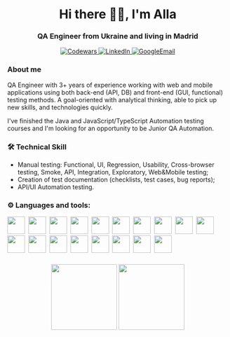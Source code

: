 <div id ='header' align='center'>
<h1>Hi there 👋🏻, I'm Alla</h1>
<h3>QA Engineer from Ukraine and living in Madrid</h3>
</div>
<div id='social' align='center'>
<a href='https://www.codewars.com/users/Fistawka'>
    <img src= 'https://img.shields.io/badge/Codewars-B1361E?style=for-the-badge&logo=Codewars&logoColor=white' alt='Codewars'/>
</a>
<a href='https://www.linkedin.com/in/alla-varavina/'>
    <img src= 'https://img.shields.io/badge/LinkedIn-0077B5?style=for-the-badge&logo=linkedin&logoColor=white' alt='LinkedIn'/>
</a>
<a href='mailto:varavina1985@gmail.com'>
    <img src= 'https://img.shields.io/badge/Gmail-D14836?style=for-the-badge&logo=gmail&logoColor=white' alt='GoogleEmail'/>
</a>
</div>

### About me
QA Engineer with 3+ years of experience working with web and mobile applications using both back-end (API, DB) and front-end (GUI, functional) testing methods.
A goal-oriented with analytical thinking, able to pick up new skills, and technologies quickly. 

I've finished the Java and JavaScript/TypeScript Automation testing courses and I'm looking for an opportunity to be Junior QA Automation.

### 🛠️ Technical Skill
- Manual testing: Functional, UI, Regression, Usability, Cross-browser testing, Smoke, API, Integration, Exploratory, Web&Mobile testing;
- Creation of test documentation (checklists, test cases, bug reports);
- API/UI Automation testing.

### ⚙️ Languages and tools:
<div>
<img src="https://cdn.jsdelivr.net/gh/devicons/devicon@latest/icons/java/java-original-wordmark.svg"  width='40', height='40' />&nbsp;
<img src="https://cdn.jsdelivr.net/gh/devicons/devicon@latest/icons/javascript/javascript-original.svg"  width='40', height='40' />&nbsp;
<img src="https://cdn.jsdelivr.net/gh/devicons/devicon@latest/icons/typescript/typescript-original.svg"  width='40', height='40' />&nbsp;
<img src="https://cdn.jsdelivr.net/gh/devicons/devicon@latest/icons/jira/jira-original-wordmark.svg" width='40', height='40'/>&nbsp;
<img src="https://cdn.jsdelivr.net/gh/devicons/devicon@latest/icons/confluence/confluence-original-wordmark.svg"  width='40', height='40' />&nbsp;
<img src="https://cdn.jsdelivr.net/gh/devicons/devicon@latest/icons/postman/postman-original.svg" width='40', height='40' />&nbsp;
<img src="https://cdn.jsdelivr.net/gh/devicons/devicon@latest/icons/swagger/swagger-original.svg"  width='40', height='40' />&nbsp;
<img src="https://cdn.jsdelivr.net/gh/devicons/devicon@latest/icons/cypressio/cypressio-original.svg"  width='40', height='40' />&nbsp;
<img src="https://cdn.jsdelivr.net/gh/devicons/devicon@latest/icons/mysql/mysql-original-wordmark.svg"  width='40', height='40' />&nbsp;
<img src="https://cdn.jsdelivr.net/gh/devicons/devicon@latest/icons/postgresql/postgresql-original-wordmark.svg"  width='40', height='40' />&nbsp;
<img src="https://cdn.jsdelivr.net/gh/devicons/devicon@latest/icons/dbeaver/dbeaver-original.svg"  width='40', height='40' />&nbsp;
<img src="https://cdn.jsdelivr.net/gh/devicons/devicon@latest/icons/ssh/ssh-original-wordmark.svg"  width='40', height='40' />&nbsp;
<img src="https://cdn.jsdelivr.net/gh/devicons/devicon@latest/icons/docker/docker-original-wordmark.svg"  width='40', height='40' />&nbsp;
<img src="https://cdn.jsdelivr.net/gh/devicons/devicon@latest/icons/vscode/vscode-original-wordmark.svg"  width='40', height='40' />&nbsp;
<img src="https://cdn.jsdelivr.net/gh/devicons/devicon@latest/icons/browserstack/browserstack-original-wordmark.svg"  width='40', height='40' />&nbsp;
<img src="https://cdn.jsdelivr.net/gh/devicons/devicon@latest/icons/figma/figma-original.svg"  width='40', height='40' />&nbsp;
<img src="https://cdn.jsdelivr.net/gh/devicons/devicon@latest/icons/github/github-original-wordmark.svg"  width='40', height='40' />&nbsp;
<img src="https://cdn.jsdelivr.net/gh/devicons/devicon@latest/icons/playwright/playwright-original.svg"  width='40', height='40' />&nbsp;
</div>

###

<p align='center'>
   <a href="https://github-readme-stats.vercel.app/api?username=romankh3&show_icons=true&count_private=true">
       <img height=150 src="https://github-readme-stats.vercel.app/api?username=VaravinaAlla&show_icons=true&count_private=true"/></a>
   <a href="https://github.com/romankh3/github-readme-stats">
       <img height=150 src="https://github-readme-stats.vercel.app/api/top-langs/?username=VaravinaAlla&layout=compact"/></a>
</p>
